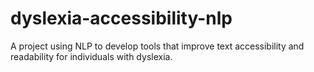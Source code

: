 # dyslexia-accessibility-nlp
A project using NLP to develop tools that improve text accessibility and readability for individuals with dyslexia.
